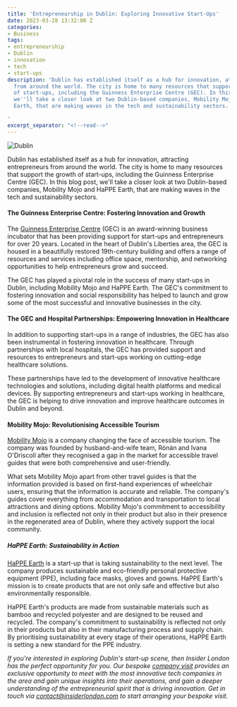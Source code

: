 ```yaml
---
title: 'Entrepreneurship in Dublin: Exploring Innovative Start-Ups'
date: 2023-03-28 13:32:00 Z
categories:
- Business
tags:
- entrepreneurship
- Dublin
- innovation
- tech
- start-ups
description: 'Dublin has established itself as a hub for innovation, attracting entrepreneurs
  from around the world. The city is home to many resources that support the growth
  of start-ups, including the Guinness Enterprise Centre (GEC). In this blog post,
  we''ll take a closer look at two Dublin-based companies, Mobility Mojo and HaPPE
  Earth, that are making waves in the tech and sustainability sectors.

'
excerpt_separator: "<!--read-->"
---
```


![Dublin](/uploads/Dublin.jpeg)

Dublin has established itself as a hub for innovation, attracting entrepreneurs from around the world. The city is home to many resources that support the growth of start-ups, including the Guinness Enterprise Centre (GEC). In this blog post, we'll take a closer look at two Dublin-based companies, Mobility Mojo and HaPPE Earth, that are making waves in the tech and sustainability sectors.

<!--read-->

#### The Guinness Enterprise Centre: Fostering Innovation and Growth

The [Guinness Enterprise Centre](https://www.gec.ie/) (GEC) is an award-winning business incubator that has been providing support for start-ups and entrepreneurs for over 20 years. Located in the heart of Dublin's Liberties area, the GEC is housed in a beautifully restored 19th-century building and offers a range of resources and services including office space, mentorship, and networking opportunities to help entrepreneurs grow and succeed.

The GEC has played a pivotal role in the success of many start-ups in Dublin, including Mobility Mojo and HaPPE Earth. The GEC's commitment to fostering innovation and social responsibility has helped to launch and grow some of the most successful and innovative businesses in the city.


#### The GEC and Hospital Partnerships: Empowering Innovation in Healthcare

In addition to supporting start-ups in a range of industries, the GEC has also been instrumental in fostering innovation in healthcare. Through partnerships with local hospitals, the GEC has provided support and resources to entrepreneurs and start-ups working on cutting-edge healthcare solutions.

These partnerships have led to the development of innovative healthcare technologies and solutions, including digital health platforms and medical devices. By supporting entrepreneurs and start-ups working in healthcare, the GEC is helping to drive innovation and improve healthcare outcomes in Dublin and beyond.

#### Mobility Mojo: Revolutionising Accessible Tourism

[Mobility Mojo](https://www.mobilitymojo.com/) is a company changing the face of accessible tourism. The company was founded by husband-and-wife team, Rónán and Ivana O'Driscoll after they recognised a gap in the market for accessible travel guides that were both comprehensive and user-friendly.

What sets Mobility Mojo apart from other travel guides is that the information provided is based on first-hand experiences of wheelchair users, ensuring that the information is accurate and reliable. The company's guides cover everything from accommodation and transportation to local attractions and dining options. Mobility Mojo's commitment to accessibility and inclusion is reflected not only in their product but also in their presence in the regenerated area of Dublin, where they actively support the local community.


##### HaPPE Earth: Sustainability in Action

[HaPPE Earth](https://happeearth.ie) is a start-up that is taking sustainability to the next level. The company produces sustainable and eco-friendly personal protective equipment (PPE), including face masks, gloves and gowns. HaPPE Earth's mission is to create products that are not only safe and effective but also environmentally responsible.

HaPPE Earth's products are made from sustainable materials such as bamboo and recycled polyester and are designed to be reused and recycled. The company's commitment to sustainability is reflected not only in their products but also in their manufacturing process and supply chain. By prioritising sustainability at every stage of their operations, HaPPE Earth is setting a new standard for the PPE industry.


*If you're interested in exploring Dublin's start-up scene, then Insider London has the perfect opportunity for you. Our bespoke [company visit](https://www.insiderlondon.com/europe/dublin/) provides an exclusive opportunity to meet with the most innovative tech companies in the area and gain unique insights into their operations, and gain a deeper understanding of the entrepreneurial spirit that is driving innovation. Get in touch via <a href="mailto:contact@insiderlondon.com">contact@insiderlondon.com</a> to start arranging your bespoke visit.*